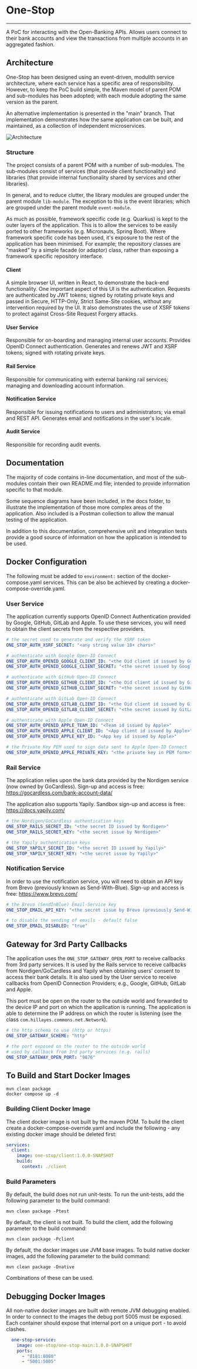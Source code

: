 
# One-Stop

---
A PoC for interacting with the Open-Banking APIs. Allows users connect to
their bank accounts and view the transactions from multiple accounts in an
aggregated fashion.

## Architecture
One-Stop has been designed using an event-driven, modulith service architecture,
where each service has a specific area of responsibility. However, to keep the
PoC build simple, the Maven model of parent POM and sub-modules has been
adopted; with each module adopting the same version as the parent.

An alternative implementation is presented in the "main" branch. That implementation
demonstrates how the same application can be built, and maintained, as a collection
of independent microservices.

![Architecture](./docs/one-stop-arch.png)

### Structure
The project consists of a parent POM with a number of sub-modules. The sub-modules
consist of services (that provide client functionality) and libraries (that provide
internal functionality shared by services and other libraries).

In general, and to reduce clutter, the library modules are grouped under the parent
module `lib-module`. The exception to this is the event libraries; which are grouped
under the parent module `event-module`.

As much as possible, framework specific code (e.g. Quarkus) is kept to the outer
layers of the application. This is to allow the services to be easily ported to
other frameworks (e.g. Micronauts, Spring Boot). Where framework specific code has
been used, it's exposure to the rest of the application has been minimised. For
example; the repository classes are "masked" by a simple facade (or adaptor) class,
rather than exposing a framework specific repository interface.

#### Client
A simple browser UI, written in React, to demonstrate the back-end functionality.
One important aspect of this UI is the authentication. Requests are authenticated
by JWT tokens; signed by rotating private keys and passed in Secure, HTTP-Only,
Strict Same-Site cookies, without any intervention required by the UI. It also
demonstrates the use of XSRF tokens to protect against Cross-Site Request Forgery
attacks.

#### User Service
Responsible for on-boarding and managing internal user accounts. Provides OpenID
Connect authentication. Generates and renews JWT and XSRF tokens; signed with rotating
private keys.

#### Rail Service
Responsible for communicating with external banking rail services; managing and
downloading account information.

#### Notification Service
Responsible for issuing notifications to users and administrators; via email and
REST API. Generates email and notifications in the user's locale.

#### Audit Service
Responsible for recording audit events.

## Documentation
The majority of code contains in-line documentation, and most of the sub-modules
contain their own README.md file; intended to provide information specific to that
module.

Some sequence diagrams have been included, in the docs folder, to illustrate the
implementation of those more complex areas of the application. Also included is a
Postman collection to allow the manual testing of the application.

In addition to this documentation, comprehensive unit and integration tests provide
a good source of information on how the application is intended to be used.

## Docker Configuration
The following must be added to `environment:` section of the docker-compose.yaml
services. This can be also be achieved by creating a docker-compose-override.yaml.

### User Service
The application currently supports OpenID Connect Authentication provided by Google,
GitHub, GitLab and Apple. To use these services, you will need to obtain the client
secrets from the respective providers.
```yaml
# the secret used to generate and verify the XSRF token
ONE_STOP_AUTH_XSRF_SECRET: "<any string value 18+ chars>"

# authenticate with Google Open-ID Connect
ONE_STOP_AUTH_OPENID_GOOGLE_CLIENT_ID: "<the Oid client id issued by Google>"
ONE_STOP_AUTH_OPENID_GOOGLE_CLIENT_SECRET: "<the secret issued by Google>"

# authenticate with GitHub Open-ID Connect
ONE_STOP_AUTH_OPENID_GITHUB_CLIENT_ID: "<the Oid client id issued by GitHub>"
ONE_STOP_AUTH_OPENID_GITHUB_CLIENT_SECRET: "<the secret issued by GitHub>"

# authenticate with GitLab Open-ID Connect
ONE_STOP_AUTH_OPENID_GITLAB_CLIENT_ID: "<the Oid client id issued by GitLab>"
ONE_STOP_AUTH_OPENID_GITLAB_CLIENT_SECRET: "<the secret issued by GitLab>"

# authenticate with Apple Open-ID Connect
ONE_STOP_AUTH_OPENID_APPLE_TEAM_ID: "<Team id issued by Apple>"
ONE_STOP_AUTH_OPENID_APPLE_CLIENT_ID: "<App client id issued by Apple>"
ONE_STOP_AUTH_OPENID_APPLE_KEY_ID: "<App key id issued by Apple>"

# the Private Key PEM used to sign data sent to Apple Open-ID Connect
ONE_STOP_AUTH_OPENID_APPLE_PRIVATE_KEY: "<the private key in PEM form>"
```

### Rail Service
The application relies upon the bank data provided by the Nordigen service
(now owned by GoCardless). Sign-up and access is free:
https://gocardless.com/bank-account-data/ 

The application also supports Yapily. Sandbox sign-up and access is free:
https://docs.yapily.com/
```yaml
# the Nordigen/GoCardless authentication keys
ONE_STOP_RAILS_SECRET_ID: "<the secret ID issued by Nordigen>"
ONE_STOP_RAILS_SECRET_KEY: "<the secret issue by Nordigen>"

# the Yapily authentication keys
ONE_STOP_YAPILY_SECRET_ID: "<the secret ID issued by Yapily>"
ONE_STOP_YAPILY_SECRET_KEY: "<the secret issue by Yapily>"
```

### Notification Service
In order to use the notification service, you will need to obtain an API key from
Brevo (previously known as Send-With-Blue). Sign-up and access is free:
https://www.brevo.com/
```yaml
# the Brevo (SendInBlue) Email-Service key
ONE_STOP_EMAIL_API_KEY: "<the secret issue by Brevo (previously Send-With-Blue)>"

# to disable the sending of emails - default false
ONE_STOP_EMAIL_DISABLED: "true"
```

## Gateway for 3rd Party Callbacks
The application uses the `ONE_STOP_GATEWAY_OPEN_PORT` to receive callbacks from
3rd party services. It is used by the Rails service to receive callbacks from
Nordigen/GoCardless and Yapily when obtaining users' consent to access their bank
details. It is also used by the User service to receive callbacks from OpenID
Connection Providers; e.g., Google, GitHub, GitLab and Apple.

This port must be open on the router to the outside world and forwarded to the
device IP and port on which the application is running. The application is able
to determine the IP address on which the router is listening (see the class
`com.hillayes.commons.net.Network`).
```yaml
# the http schema to use (http or https)
ONE_STOP_GATEWAY_SCHEME: "http"

# the port exposed on the router to the outside world
# used by callback from 3rd party services (e.g. rails)
ONE_STOP_GATEWAY_OPEN_PORT: "9876"
```

## To Build and Start Docker Images
```shell
mvn clean package
docker compose up -d
```
### Building Client Docker Image
The client docker image is not built by the maven POM. To build the client create
a docker-compose-override.yaml and include the following - any existing docker
image should be deleted first:
```yaml
services:
  client:
    image: one-stop/client:1.0.0-SNAPSHOT
    build:
      context: ./client
```

### Build Parameters
By default, the build does not run unit-tests. To run the unit-tests, add
the following parameter to the build command:
```shell
mvn clean package -Ptest
```
By default, the client is not built. To build the client, add the following
parameter to the build command:
```shell
mvn clean package -Pclient
```

By default, the docker images use JVM base images. To build native docker
images, add the following parameter to the build command:
```shell
mvn clean package -Dnative
```
Combinations of these can be used.

## Debugging Docker Images
All non-native docker images are built with remote JVM debugging enabled. In
order to connect to the images the debug port 5005 must be exposed. Each
container should expose that internal port on a unique port - to avoid clashes.
```yaml
  one-stop-service:
    image: one-stop/one-stop-main:1.0.0-SNAPSHOT
    ports:
      - "8181:8080"
      - "5001:5005"
```
